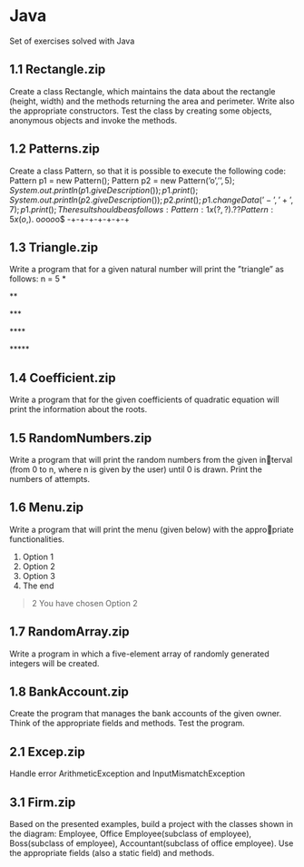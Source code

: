# Java
Set of exercises solved with Java

1.1 Rectangle.zip
  --
  Create a class Rectangle, which maintains the data about the rectangle (height, width) and the methods returning the area and perimeter.
    Write also the appropriate constructors. Test the class by creating some objects, anonymous objects and invoke the methods.
    
1.2 Patterns.zip
  -- 
  Create a class Pattern, so that it is possible to execute the following code:
     Pattern p1 = new Pattern();
     Pattern p2 = new Pattern(’o’,’$’,5);
     System.out.println(p1.giveDescription());
     p1.print();
     System.out.println(p2.giveDescription());
     p2.print();
     p1.changeData(’-’,’+’,7);
     p1.print();
     The result should be as follows:
     Pattern: 1 x (?,?).
     ??
     Pattern: 5 x (o,$).
     o$o$o$o$o$
     -+-+-+-+-+-+-+
     
1.3 Triangle.zip
  -- 
   Write a program that for a given natural number will print the ”triangle” as follows:
  n = 5
*

\**

\***

\****

\*****

1.4 Coefficient.zip
  --
  Write a program that for the given coefficients of quadratic equation will
print the information about the roots.

1.5 RandomNumbers.zip
  --
Write a program that will print the random numbers from the given interval (from 0 to n, where n is given by the user) until 0 is drawn. Print
the numbers of attempts.

1.6 Menu.zip
  --
Write a program that will print the menu (given below) with the appropriate functionalities.
1. Option 1
2. Option 2
3. Option 3
4. The end
> 2
You have chosen Option 2

1.7 RandomArray.zip
  --
Write a program in which a five-element array of randomly generated
integers will be created.

1.8 BankAccount.zip
  --
Create the program that manages the bank accounts of the
given owner. Think of the appropriate fields and methods. Test the
program.
  
2.1 Excep.zip
  --
  Handle error ArithmeticException and InputMismatchException
  
3.1 Firm.zip
  --
  Based on the presented examples, build a project with the classes shown in
the diagram: Employee, Office Employee(subclass of employee), Boss(subclass of employee), Accountant(subclass of office employee). Use the appropriate fields (also a static field) and methods.


